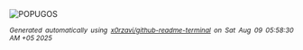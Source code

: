 <div align="justify">
<picture>
    <source media="(prefers-color-scheme: dark)" srcset="https://i.ibb.co/Ld3q5NJC/output-gif.gif">
    <source media="(prefers-color-scheme: light)" srcset="https://i.ibb.co/Ld3q5NJC/output-gif.gif">
    <img alt="POPUGOS" src="https://i.ibb.co/Ld3q5NJC/output-gif.gif">
</picture>

<sub><i>Generated automatically using [x0rzavi/github-readme-terminal](https://github.com/x0rzavi/github-readme-terminal) on Sat Aug 09 05:58:30 AM +05 2025</i></sub>
</div>